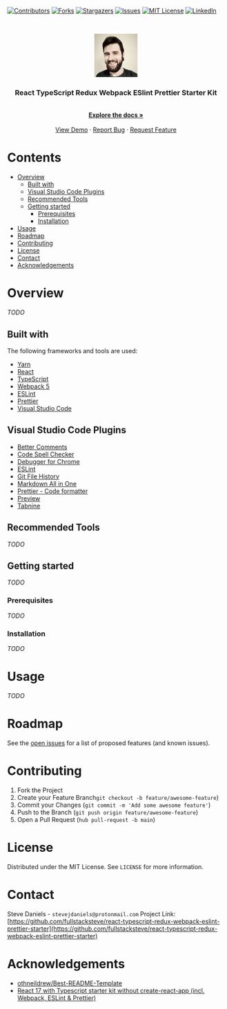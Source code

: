 <!--
* Steve's Starter Kit
-->

<!-- Badges -->

[![Contributors][contributors-badge]][contributors-url]
[![Forks][forks-badge]][forks-url]
[![Stargazers][stars-badge]][stars-url]
[![Issues][issues-badge]][issues-url]
[![MIT License][license-badge]][license-url]
[![LinkedIn][linkedin-badge]][linkedin-url]

<!-- Logos -->
<br />
<p align="center">
  <a href="https://github.com/fullstacksteve/react-typescript-redux-webpack-eslint-prettier-starter">
    <img src="images/logo.jpg" alt="Logo" width="100" height="100">
  </a>

  <h3 align="center">React TypeScript Redux Webpack ESlint Prettier Starter Kit</h3>
  <p align="center">
    <br />
    <a href="https://github.com/fullstacksteve/react-typescript-redux-webpack-eslint-prettier-starter"><strong>Explore the docs »</strong></a>
    <br />
    <br />
    <a href="https://github.com/fullstacksteve/react-typescript-redux-webpack-eslint-prettier-starter">View Demo</a>
    ·
    <a href="https://github.com/fullstacksteve/react-typescript-redux-webpack-eslint-prettier-starter/issues">Report Bug</a>
    ·
    <a href="https://github.com/fullstacksteve/react-typescript-redux-webpack-eslint-prettier-starter/issues">Request Feature</a>
  </p>
</p>

<h1> Contents</h1>

- [Overview](#overview)
  - [Built with](#built-with)
  - [Visual Studio Code Plugins](#visual-studio-code-plugins)
  - [Recommended Tools](#recommended-tools)
  - [Getting started](#getting-started)
    - [Prerequisites](#prerequisites)
    - [Installation](#installation)
- [Usage](#usage)
- [Roadmap](#roadmap)
- [Contributing](#contributing)
- [License](#license)
- [Contact](#contact)
- [Acknowledgements](#acknowledgements)

# Overview

_TODO_

## Built with

The following frameworks and tools are used:

-   [Yarn](https://yarnpkg.com/getting-started)
-   [React](https://reactjs.org/)
-   [TypeScript](https://www.typescriptlang.org/docs)
-   [Webpack 5](https://webpack.js.org/concepts/)
-   [ESLint](https://eslint.org/docs/user-guide/getting-started)
-   [Prettier](https://prettier.io/)
-   [Visual Studio Code](https://code.visualstudio.com/)

## Visual Studio Code Plugins

-   [Better Comments](https://marketplace.visualstudio.com/items?itemName=aaron-bond.better-comments)
-   [Code Spell Checker](https://marketplace.visualstudio.com/items?itemName=streetsidesoftware.code-spell-checker)
-   [Debugger for Chrome](https://marketplace.visualstudio.com/items?itemName=msjsdiag.debugger-for-chrome)
-   [ESLint](https://marketplace.visualstudio.com/items?itemName=dbaeumer.vscode-eslint)
-   [Git File History](https://marketplace.visualstudio.com/items?itemName=pomber.git-file-history)
-   [Markdown All in One](https://marketplace.visualstudio.com/items?itemName=yzhang.markdown-all-in-one)
-   [Prettier - Code formatter](https://marketplace.visualstudio.com/items?itemName=esbenp.prettier-vscode)
-   [Preview](https://marketplace.visualstudio.com/items?itemName=myh.preview-vscode)
-   [Tabnine](https://www.tabnine.com/install)

## Recommended Tools

_TODO_

## Getting started

_TODO_

### Prerequisites

_TODO_

### Installation

_TODO_

# Usage

_TODO_

# Roadmap

See the [open issues](https://github.com/fullstacksteve/react-typescript-redux-webpack-eslint-prettier-starter/issues) for a list of proposed features (and known issues).

# Contributing

1. Fork the Project
2. Create your Feature Branch`git checkout -b feature/awesome-feature`)
3. Commit your Changes (`git commit -m 'Add some awesome feature'`)
4. Push to the Branch (`git push origin feature/awesome-feature`)
5. Open a Pull Request (`hub pull-request -b main`)

# License

Distributed under the MIT License. See `LICENSE` for more information.

# Contact

Steve Daniels - `stevejdaniels@protonmail.com`
Project Link: [https://github.com/fullstacksteve/react-typescript-redux-webpack-eslint-prettier-starter](https://github.com/fullstacksteve/react-typescript-redux-webpack-eslint-prettier-starter)

# Acknowledgements

-   [othneildrew/Best-README-Template](https://github.com/othneildrew/Best-README-Template/blob/master/BLANK_README.md)
-   [React 17 with Typescript starter kit without create-react-app (incl. Webpack, ESLint & Prettier)](https://adriancelczynski.medium.com/react-with-typescript-starter-kit-without-create-react-app-including-webpack-eslint-bef225c35ffa)

<!--
* Images
-->

[contributors-badge]: https://img.shields.io/github/contributors/fullstacksteve/react-typescript-redux-webpack-eslint-prettier-starter.svg?style=for-the-badge
[forks-badge]: https://img.shields.io/github/forks/fullstacksteve/react-typescript-redux-webpack-eslint-prettier-starter.svg?style=for-the-badge
[stars-badge]: https://img.shields.io/github/stars/fullstacksteve/react-typescript-redux-webpack-eslint-prettier-starter.svg?style=for-the-badge
[issues-badge]: https://img.shields.io/github/issues/fullstacksteve/react-typescript-redux-webpack-eslint-prettier-starter.svg?style=for-the-badge
[license-badge]: https://img.shields.io/github/license/fullstacksteve/react-typescript-redux-webpack-eslint-prettier-starter.svg?style=for-the-badge
[linkedin-badge]: https://img.shields.io/badge/-LinkedIn-black.svg?style=for-the-badge&logo=linkedin&colorB=555

<!--
* URLs
 -->

<!-- Badge URLS -->

[contributors-url]: https://github.com/fullstacksteve/react-typescript-redux-webpack-eslint-prettier-starter/graphs/contributors
[forks-url]: https://github.com/fullstacksteve/react-typescript-redux-webpack-eslint-prettier-starter/network/members
[stars-url]: https://github.com/fullstacksteve/react-typescript-redux-webpack-eslint-prettier-starter/stargazers
[issues-url]: https://github.com/fullstacksteve/react-typescript-redux-webpack-eslint-prettier-starter/issues
[license-url]: https://github.com/fullstacksteve/react-typescript-redux-webpack-eslint-prettier-starter/blob/main/LICENSE
[linkedin-url]: https://linkedin.com/in/fullstacksteve

